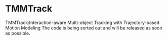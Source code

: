 # TMMTrack
TMMTrack:Interaction-aware Multi-object Tracking with Trajectory-based Motion Modeling
The code is being sorted out and will be released as soon as possible.
